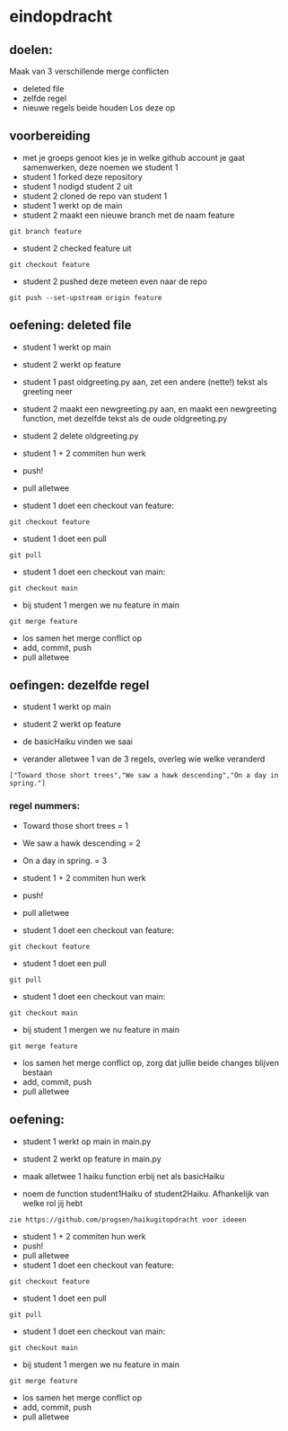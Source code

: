 # eindopdracht

## doelen:
Maak van 3 verschillende merge conflicten
- deleted file
- zelfde regel
- nieuwe regels beide houden
Los deze op


## voorbereiding
- met je groeps genoot kies je in welke github account je gaat samenwerken, deze noemen we student 1
- student 1 forked deze repository
- student 1 nodigd student 2 uit
- student 2 cloned de repo van student 1
- student 1 werkt op de main
- student 2 maakt een nieuwe branch met de naam feature
```
git branch feature
```
- student 2 checked feature uit

```
git checkout feature
```
- student 2 pushed deze meteen even naar de repo
```
git push --set-upstream origin feature
```

## oefening: deleted file
- student 1 werkt op main
- student 2 werkt op feature

- student 1 past oldgreeting.py aan, zet een andere (nette!) tekst als greeting neer
- student 2 maakt een newgreeting.py aan, en maakt een newgreeting function, met dezelfde tekst als de oude oldgreeting.py
- student 2 delete oldgreeting.py

- student 1 + 2 commiten hun werk

- push!
- pull alletwee
- student 1 doet een checkout van feature:
```
git checkout feature
```
- student 1 doet een pull
```
git pull
```
- student 1 doet een checkout van main:
```
git checkout main
```
- bij student 1 mergen we nu feature in main
```
git merge feature
```
- los samen het merge conflict op
- add, commit, push
- pull alletwee


## oefingen: dezelfde regel
- student 1 werkt op main
- student 2 werkt op feature

- de basicHaiku vinden we saai
- verander alletwee 1 van de 3 regels, overleg wie welke veranderd
```
["Toward those short trees","We saw a hawk descending","On a day in spring."]
```
### regel nummers:
- Toward those short trees = 1
- We saw a hawk descending = 2
- On a day in spring. = 3


- student 1 + 2 commiten hun werk
- push!
- pull alletwee
- student 1 doet een checkout van feature:
```
git checkout feature
```
- student 1 doet een pull
```
git pull
```
- student 1 doet een checkout van main:
```
git checkout main
```
- bij student 1 mergen we nu feature in main
```
git merge feature
```
- los samen het merge conflict op, zorg dat jullie beide changes blijven bestaan
- add, commit, push
- pull alletwee




## oefening: 
- student 1 werkt op main in main.py
- student 2 werkt op feature in main.py

- maak alletwee 1 haiku function erbij net als basicHaiku
- noem de function student1Haiku of student2Haiku. Afhankelijk van welke rol jij hebt
```
zie https://github.com/progsen/haikugitopdracht voor ideeen
```

- student 1 + 2 commiten hun werk
- push!
- pull alletwee
- student 1 doet een checkout van feature:
```
git checkout feature
```
- student 1 doet een pull
```
git pull
```
- student 1 doet een checkout van main:
```
git checkout main
```
- bij student 1 mergen we nu feature in main
```
git merge feature
```
- los samen het merge conflict op
- add, commit, push
- pull alletwee